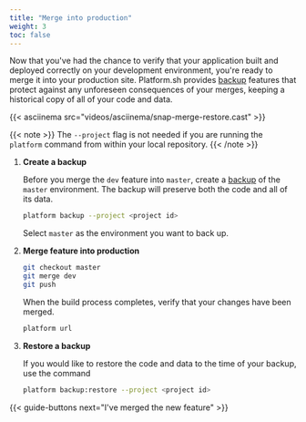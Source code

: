 ```yaml
---
title: "Merge into production"
weight: 3
toc: false
---
```


Now that you've had the chance to verify that your application built and deployed correctly on your development environment, you're ready to merge it into your production site. Platform.sh provides [backup](/administration/backup-and-restore/) features that protect against any unforeseen consequences of your merges, keeping a historical copy of all of your code and data.

{{< asciinema src="videos/asciinema/snap-merge-restore.cast" >}}

{{< note >}}
The `--project` flag is not needed if you are running the `platform` command from within your local repository.
{{< /note >}}


1. **Create a backup**

    Before you merge the `dev` feature into `master`, create a [backup](/administration/backup-and-restore/) of the `master` environment. The backup will preserve both the code and all of its data.

    ```bash
    platform backup --project <project id>
    ```

    Select `master` as the environment you want to back up.

2. **Merge feature into production**

    ```bash
    git checkout master
    git merge dev
    git push
    ```

    When the build process completes, verify that your changes have been merged.

    ```bash
    platform url
    ```

3. **Restore a backup**

    If you would like to restore the code and data to the time of your backup, use the command

    ```bash
    platform backup:restore --project <project id>
    ```

{{< guide-buttons next="I've merged the new feature" >}}
